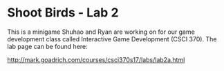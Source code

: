 # Shoot Birds - Lab 2

This is a minigame Shuhao and Ryan are working on for our game development class called Interactive Game Development (CSCI 370). The lab page can be found here:

http://mark.goadrich.com/courses/csci370s17/labs/lab2a.html
